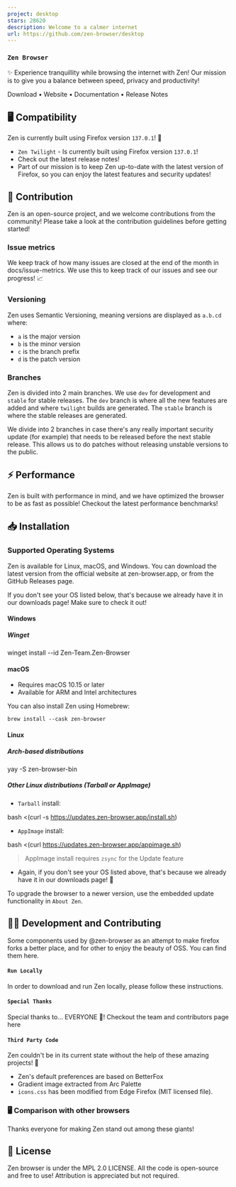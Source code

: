 ```yaml
---
project: desktop
stars: 28620
description: Welcome to a calmer internet
url: https://github.com/zen-browser/desktop
---
```


### `Zen Browser`

✨ Experience tranquillity while browsing the internet with Zen! Our mission is to give you a balance between speed, privacy and productivity!

Download • Website • Documentation • Release Notes

🖥️ Compatibility
-----------------

Zen is currently built using Firefox version `137.0.1`! 🚀

-   `Zen Twilight` - Is currently built using Firefox version `137.0.1`!
-   Check out the latest release notes!
-   Part of our mission is to keep Zen up-to-date with the latest version of Firefox, so you can enjoy the latest features and security updates!

🤝 Contribution
---------------

Zen is an open-source project, and we welcome contributions from the community! Please take a look at the contribution guidelines before getting started!

### Issue metrics

We keep track of how many issues are closed at the end of the month in docs/issue-metrics. We use this to keep track of our issues and see our progress! 📈

### Versioning

Zen uses Semantic Versioning, meaning versions are displayed as `a.b.cd` where:

-   `a` is the major version
-   `b` is the minor version
-   `c` is the branch prefix
-   `d` is the patch version

### Branches

Zen is divided into 2 main branches. We use `dev` for development and `stable` for stable releases. The `dev` branch is where all the new features are added and where `twilight` builds are generated. The `stable` branch is where the stable releases are generated.

We divide into 2 branches in case there's any really important security update (for example) that needs to be released before the next stable release. This allows us to do patches without releasing unstable versions to the public.

⚡ Performance
-------------

Zen is built with performance in mind, and we have optimized the browser to be as fast as possible! Checkout the latest performance benchmarks!

📥 Installation
---------------

### Supported Operating Systems

Zen is available for Linux, macOS, and Windows. You can download the latest version from the official website at zen-browser.app, or from the GitHub Releases page.

If you don't see your OS listed below, that's because we already have it in our downloads page! Make sure to check it out!

#### Windows

##### Winget

winget install \--id Zen-Team.Zen-Browser

#### macOS

-   Requires macOS 10.15 or later
-   Available for ARM and Intel architectures

You can also install Zen using Homebrew:

```
brew install --cask zen-browser
```

#### Linux

##### Arch-based distributions

yay -S zen-browser-bin

##### Other Linux distributions (Tarball or AppImage)

-   `Tarball` install:

bash <(curl -s https://updates.zen-browser.app/install.sh)

-   `AppImage` install:

bash <(curl https://updates.zen-browser.app/appimage.sh)

> AppImage install requires `zsync` for the Update feature

-   Again, if you don't see your OS listed above, that's because we already have it in our downloads page! 🔄

To upgrade the browser to a newer version, use the embedded update functionality in `About Zen`.

👨‍💻 Development and Contributing
----------------------------------

Some components used by @zen-browser as an attempt to make firefox forks a better place, and for other to enjoy the beauty of OSS. You can find them here.

#### `Run Locally`

In order to download and run Zen locally, please follow these instructions.

#### `Special Thanks`

Special thanks to... EVERYONE 🎉! Checkout the team and contributors page here

#### `Third Party Code`

Zen couldn't be in its current state without the help of these amazing projects! 🙏

-   Zen's default preferences are based on BetterFox
-   Gradient image extracted from Arc Palette
-   `icons.css` has been modified from Edge Firefox (MIT licensed file).

### 🖥️ Comparison with other browsers

Thanks everyone for making Zen stand out among these giants!

📄 License
----------

Zen browser is under the MPL 2.0 LICENSE. All the code is open-source and free to use! Attribution is appreciated but not required.
